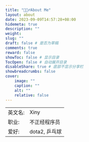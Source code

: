 ```yaml
---
title: "🙋🏻‍♂️About Me"
layout: about
date: 2023-09-09T14:57:28+08:00
hidemeta: true
description: ""
weight:
slug: ""
draft: false # 是否为草稿
comments: true
reward: false
showToc: false # 显示目录
TocOpen: false # 自动展开目录
disableShare: true # 底部不显示分享栏
showbreadcrumbs: false
cover:
    image: ""
    caption: ""
    alt: ""
    relative: false
---
```



|           |                    |
| --------- | ------------------ |
| 英文名:   | Xiny              |
| 职业:     | 不正经程序员       |
| 爱好:     | dota2, 乒乓球|